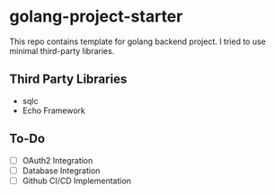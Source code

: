 # golang-project-starter


This repo contains template for golang backend project. I tried to use minimal third-party libraries.

## Third Party Libraries
- sqlc
- Echo Framework

## To-Do

- [ ] OAuth2 Integration
- [ ] Database Integration
- [ ] Github CI/CD Implementation